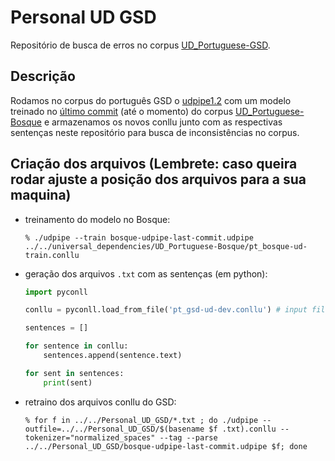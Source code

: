# Personal UD GSD

Repositório de busca de erros no corpus [UD_Portuguese-GSD](https://github.com/UniversalDependencies/UD_Portuguese-GSD/tree/master).

## Descrição
 Rodamos no corpus do português GSD o [udpipe1.2](https://ufal.mff.cuni.cz/udpipe/1/users-manual) com um modelo treinado no [último commit](https://github.com/UniversalDependencies/UD_Portuguese-Bosque/commit/797b72ff7397d912d29285896314f661c16464ee) (até o momento) do corpus [UD_Portuguese-Bosque](https://github.com/UniversalDependencies/UD_Portuguese-Bosque) e armazenamos os novos conllu junto com as respectivas sentenças neste repositório para busca de inconsistências no corpus.
 
## Criação dos arquivos (Lembrete: caso queira rodar ajuste a posição dos arquivos para a sua maquina)
 - treinamento do modelo no Bosque:
    ```shell
    % ./udpipe --train bosque-udpipe-last-commit.udpipe ../../universal_dependencies/UD_Portuguese-Bosque/pt_bosque-ud-train.conllu
    ```
 
 - geração dos arquivos ```.txt``` com as sentenças (em python):
    ```python
    import pyconll

    conllu = pyconll.load_from_file('pt_gsd-ud-dev.conllu') # input file (dev, test e train)

    sentences = []

    for sentence in conllu:
        sentences.append(sentence.text)

    for sent in sentences:
        print(sent)
    ```
 - retraino dos arquivos conllu do GSD:
    ```
    % for f in ../../Personal_UD_GSD/*.txt ; do ./udpipe --outfile=../../Personal_UD_GSD/$(basename $f .txt).conllu --tokenizer="normalized_spaces" --tag --parse ../../Personal_UD_GSD/bosque-udpipe-last-commit.udpipe $f; done
    ```
